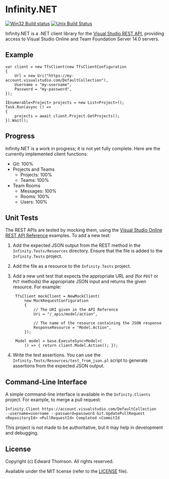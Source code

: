 # Infinity.NET

[![Win32 Build status](https://ci.appveyor.com/api/projects/status/5mx8tbpry8slg7bg?svg=true)](https://ci.appveyor.com/project/ethomson/infinity-net/branch/master) [![Unix Build Status](https://api.travis-ci.org/ethomson/infinity.net.png?branch=master)](http://travis-ci.org/ethomson/infinity.net)

Infinity.NET is a .NET client library for the [Visual Studio REST API][0],
providing access to Visual Studio Online and Team Foundation Server 14.0
servers.

[0]: http://www.visualstudio.com/en-us/integrate/reference/reference-vso-overview-vsi.aspx

## Example

    var client = new TfsClient(new TfsClientConfiguration
    {
        Url = new Uri("https://my-account.visualstudio.com/DefaultCollection"),
        Username = "my-username",
        Password = "my-password",
    });
    
    IEnumerable<Project> projects = new List<Project>();
    Task.Run(async () =>
    {
        projects = await client.Project.GetProjects();
    }).Wait();

## Progress

Infinity.NET is a work in progress; it is not yet fully complete.
Here are the currently implemented client functions:

* Git: 100%
* Projects and Teams
  * Projects: 100%
  * Teams: 100%
* Team Rooms
  * Messages: 100%
  * Rooms: 100%
  * Users: 100%

## Unit Tests

The REST APIs are tested by mocking them, using the [Visual Studio
Online REST API Reference][1] examples.  To add a new test:

1. Add the expected JSON output from the REST method in the
   `Infinity.Tests/Resources` directory.  Ensure that the file is
   added to the `Infinity.Tests` project.
2. Add the file as a resource to the `Infinity.Tests` project.
3. Add a new unit test that expects the appropriate URL and (for `POST`
   or `PUT` methods) the appropriate JSON input and returns the given
   resource.  For example:

        TfsClient mockClient = NewMockClient(
            new MockRequestConfiguration
            {
                // The URI given in the API Reference
                Uri = "/_apis/model/action",

                // The name of the resource containing the JSON response
                ResponseResource = "Model.Action",
            });

        Model model = base.ExecuteSync<Model>(
            () => { return client.Model.Action(); });

4. Write the test assertions.  You can use the
   `Infinity.Tests/Resources/test_from_json.pl` script to generate
   assertions from the expected JSON output.

## Command-Line Interface

A simple command-line interface is available in the `Infinity.Clients`
project.  For example, to merge a pull request:

    Infinity.Client https://account.visualstudio.com/DefaultCollection
    --username=username --password=password Git.UpdatePullRequest
    <RepositoryId> <PullRequestId> Completed <CommitId

This project is not made to be authoritative, but it may help in
development and debugging.

## License

Copyright (c) Edward Thomson.  All rights reserved.

Available under the MIT license (refer to the [LICENSE][2] file).

[1]: http://www.visualstudio.com/integrate/reference/reference-vso-overview-vsi
[2]: https://github.com/ethomson/infinity.net/blob/master/LICENSE

